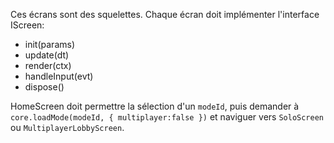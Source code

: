 Ces écrans sont des squelettes. Chaque écran doit implémenter l'interface IScreen:

- init(params)
- update(dt)
- render(ctx)
- handleInput(evt)
- dispose()

HomeScreen doit permettre la sélection d'un `modeId`, puis demander à `core.loadMode(modeId, { multiplayer:false })` et naviguer vers `SoloScreen` ou `MultiplayerLobbyScreen`.
